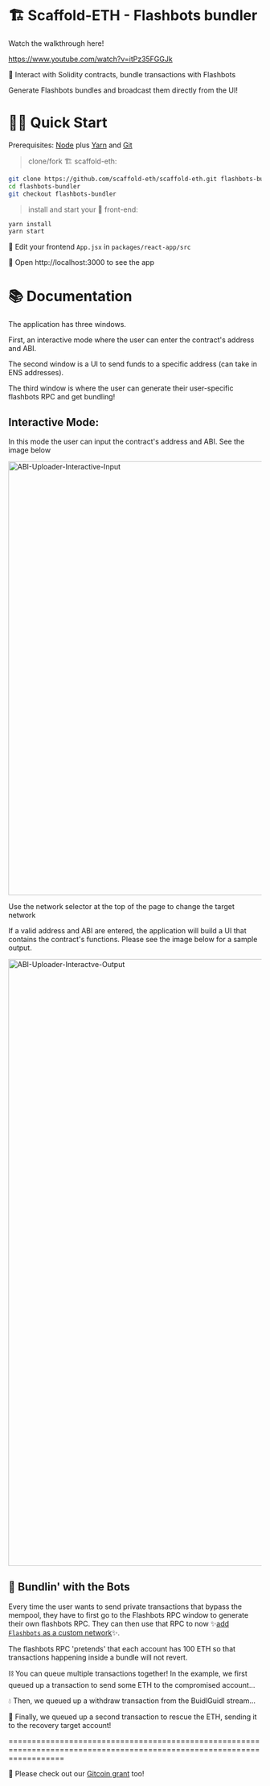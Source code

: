 # 🏗 Scaffold-ETH - Flashbots bundler


Watch the walkthrough here!

https://www.youtube.com/watch?v=itPz35FGGJk

🧪 Interact with Solidity contracts, bundle transactions with Flashbots

Generate Flashbots bundles and broadcast them directly from the UI!

# 🏄‍♂️ Quick Start

Prerequisites: [Node](https://nodejs.org/en/download/) plus [Yarn](https://classic.yarnpkg.com/en/docs/install/) and [Git](https://git-scm.com/downloads)

> clone/fork 🏗 scaffold-eth:

```bash
git clone https://github.com/scaffold-eth/scaffold-eth.git flashbots-bundler
cd flashbots-bundler
git checkout flashbots-bundler
```

> install and start your 👷‍ front-end:

```bash
yarn install
yarn start
```

📝 Edit your frontend `App.jsx` in `packages/react-app/src`

📱 Open http://localhost:3000 to see the app

# 📚 Documentation

The application has three windows.

First, an interactive mode where the user can enter the contract's address and ABI.

The second window is a UI to send funds to a specific address (can take in ENS addresses).

The third window is where the user can generate their user-specific flashbots RPC and get bundling! 

## Interactive Mode:

In this mode the user can input the contract's address and ABI. See the image below

<img width="862" alt="ABI-Uploader-Interactive-Input" src="https://user-images.githubusercontent.com/17074344/142741685-3fe47a91-063b-41ef-8865-ae887b7c3600.png">

Use the network selector at the top of the page to change the target network

If a valid address and ABI are entered, the application will build a UI that contains the contract's functions. Please see the image below for a sample output.

<img width="1206" alt="ABI-Uploader-Interactve-Output" src="https://user-images.githubusercontent.com/17074344/142741696-c9e0e85a-0635-47ee-b8da-45989c31e9ff.png">

## 🤖 Bundlin' with the Bots

Every time the user wants to send private transactions that bypass the mempool, they have to first go to the Flashbots RPC window to generate their own flashbots RPC. They can then use that RPC to now ✨[add `Flashbots` as a custom network](https://metamask.zendesk.com/hc/en-us/articles/360043227612-How-to-add-a-custom-network-RPC)✨. 

The flashbots RPC 'pretends' that each account has 100 ETH so that transactions happening inside a bundle will not revert.

⛓️ You can queue multiple transactions together! In the example, we first queued up a transaction to send some ETH to the compromised account... 

💧 Then, we queued up a withdraw transaction from the BuidlGuidl stream... 

🎉 Finally, we queued up a second transaction to rescue the ETH, sending it to the recovery target account!


========================================================================================================================

🙏 Please check out our [Gitcoin grant](https://gitcoin.co/grants/2851/scaffold-eth) too!
